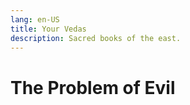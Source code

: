 ```yaml
---
lang: en-US
title: Your Vedas
description: Sacred books of the east.
---
```


# The Problem of Evil
